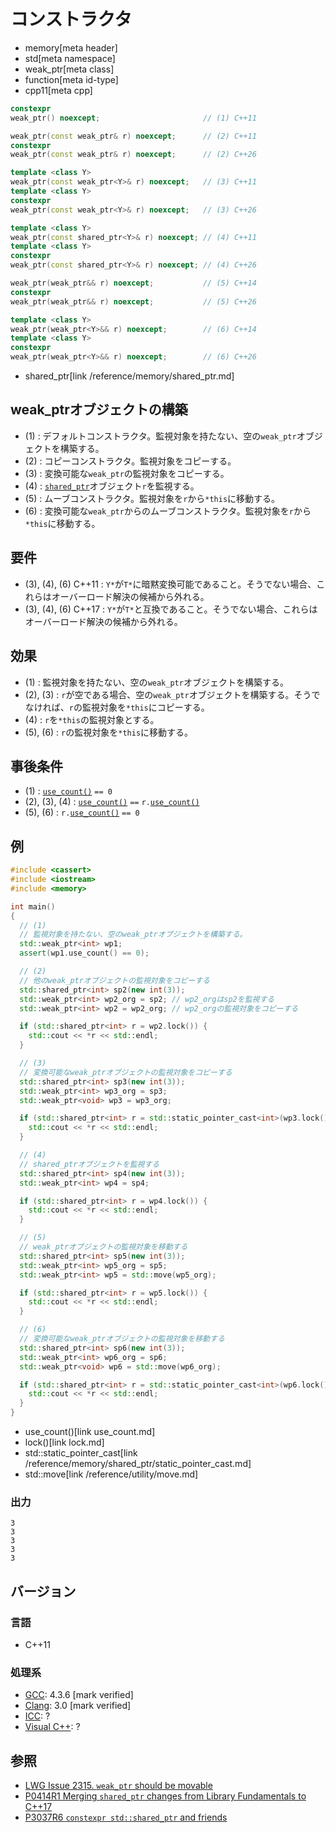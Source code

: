 # コンストラクタ
* memory[meta header]
* std[meta namespace]
* weak_ptr[meta class]
* function[meta id-type]
* cpp11[meta cpp]

```cpp
constexpr
weak_ptr() noexcept;                       // (1) C++11

weak_ptr(const weak_ptr& r) noexcept;      // (2) C++11
constexpr
weak_ptr(const weak_ptr& r) noexcept;      // (2) C++26

template <class Y>
weak_ptr(const weak_ptr<Y>& r) noexcept;   // (3) C++11
template <class Y>
constexpr
weak_ptr(const weak_ptr<Y>& r) noexcept;   // (3) C++26

template <class Y>
weak_ptr(const shared_ptr<Y>& r) noexcept; // (4) C++11
template <class Y>
constexpr
weak_ptr(const shared_ptr<Y>& r) noexcept; // (4) C++26

weak_ptr(weak_ptr&& r) noexcept;           // (5) C++14
constexpr
weak_ptr(weak_ptr&& r) noexcept;           // (5) C++26

template <class Y>
weak_ptr(weak_ptr<Y>&& r) noexcept;        // (6) C++14
template <class Y>
constexpr
weak_ptr(weak_ptr<Y>&& r) noexcept;        // (6) C++26
```
* shared_ptr[link /reference/memory/shared_ptr.md]


## weak_ptrオブジェクトの構築
- (1) : デフォルトコンストラクタ。監視対象を持たない、空の`weak_ptr`オブジェクトを構築する。
- (2) : コピーコンストラクタ。監視対象をコピーする。
- (3) : 変換可能な`weak_ptr`の監視対象をコピーする。
- (4) : [`shared_ptr`](/reference/memory/shared_ptr.md)オブジェクト`r`を監視する。
- (5) : ムーブコンストラクタ。監視対象を`r`から`*this`に移動する。
- (6) : 変換可能な`weak_ptr`からのムーブコンストラクタ。監視対象を`r`から`*this`に移動する。

## 要件
- (3), (4), (6) C++11 : `Y*`が`T*`に暗黙変換可能であること。そうでない場合、これらはオーバーロード解決の候補から外れる。
- (3), (4), (6) C++17 : `Y*`が`T*`と互換であること。そうでない場合、これらはオーバーロード解決の候補から外れる。


## 効果
- (1) : 監視対象を持たない、空の`weak_ptr`オブジェクトを構築する。
- (2), (3) : `r`が空である場合、空の`weak_ptr`オブジェクトを構築する。そうでなければ、`r`の監視対象を`*this`にコピーする。
- (4) : `r`を`*this`の監視対象とする。
- (5), (6) : `r`の監視対象を`*this`に移動する。


## 事後条件
- (1) : [`use_count()`](use_count.md) `== 0`
- (2), (3), (4) : [`use_count()`](use_count.md) `==` `r.`[`use_count()`](use_count.md)
- (5), (6) : `r.`[`use_count()`](use_count.md) `== 0`


## 例
```cpp example
#include <cassert>
#include <iostream>
#include <memory>

int main()
{
  // (1)
  // 監視対象を持たない、空のweak_ptrオブジェクトを構築する。
  std::weak_ptr<int> wp1;
  assert(wp1.use_count() == 0);

  // (2)
  // 他のweak_ptrオブジェクトの監視対象をコピーする
  std::shared_ptr<int> sp2(new int(3));
  std::weak_ptr<int> wp2_org = sp2; // wp2_orgはsp2を監視する
  std::weak_ptr<int> wp2 = wp2_org; // wp2_orgの監視対象をコピーする

  if (std::shared_ptr<int> r = wp2.lock()) {
    std::cout << *r << std::endl;
  }

  // (3)
  // 変換可能なweak_ptrオブジェクトの監視対象をコピーする
  std::shared_ptr<int> sp3(new int(3));
  std::weak_ptr<int> wp3_org = sp3;
  std::weak_ptr<void> wp3 = wp3_org;

  if (std::shared_ptr<int> r = std::static_pointer_cast<int>(wp3.lock())) {
    std::cout << *r << std::endl;
  }

  // (4)
  // shared_ptrオブジェクトを監視する
  std::shared_ptr<int> sp4(new int(3));
  std::weak_ptr<int> wp4 = sp4;

  if (std::shared_ptr<int> r = wp4.lock()) {
    std::cout << *r << std::endl;
  }

  // (5)
  // weak_ptrオブジェクトの監視対象を移動する
  std::shared_ptr<int> sp5(new int(3));
  std::weak_ptr<int> wp5_org = sp5;
  std::weak_ptr<int> wp5 = std::move(wp5_org);

  if (std::shared_ptr<int> r = wp5.lock()) {
    std::cout << *r << std::endl;
  }

  // (6)
  // 変換可能なweak_ptrオブジェクトの監視対象を移動する
  std::shared_ptr<int> sp6(new int(3));
  std::weak_ptr<int> wp6_org = sp6;
  std::weak_ptr<void> wp6 = std::move(wp6_org);

  if (std::shared_ptr<int> r = std::static_pointer_cast<int>(wp6.lock())) {
    std::cout << *r << std::endl;
  }
}
```
* use_count()[link use_count.md]
* lock()[link lock.md]
* std::static_pointer_cast[link /reference/memory/shared_ptr/static_pointer_cast.md]
* std::move[link /reference/utility/move.md]

### 出力
```
3
3
3
3
3
```

## バージョン
### 言語
- C++11

### 処理系
- [GCC](/implementation.md#gcc): 4.3.6 [mark verified]
- [Clang](/implementation.md#clang): 3.0 [mark verified]
- [ICC](/implementation.md#icc): ?
- [Visual C++](/implementation.md#visual_cpp): ?

## 参照
- [LWG Issue 2315. `weak_ptr` should be movable](http://www.open-std.org/jtc1/sc22/wg21/docs/lwg-defects.html#2315)
- [P0414R1 Merging `shared_ptr` changes from Library Fundamentals to C++17](http://www.open-std.org/jtc1/sc22/wg21/docs/papers/2016/p0414r1.html)
- [P3037R6 `constexpr std::shared_ptr` and friends](https://open-std.org/jtc1/sc22/wg21/docs/papers/2025/p3037r6.pdf)